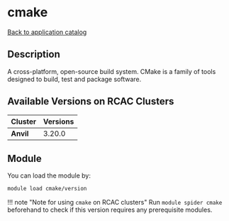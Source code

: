 # cmake

[Back to application catalog](../app_catalog.md)

## Description
A cross-platform, open-source build system. CMake is a family of tools designed to build, test and package software.

## Available Versions on RCAC Clusters
|Cluster|Versions|
|---|---|
|**Anvil**|3.20.0|

## Module
You can load the module by:

```bash
module load cmake/version
```

!!! note "Note for using `cmake` on RCAC clusters"
    Run `module spider cmake` beforehand to check if this version requires any prerequisite modules.
